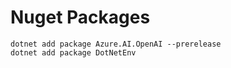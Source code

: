 # Nuget Packages

```shell
dotnet add package Azure.AI.OpenAI --prerelease
dotnet add package DotNetEnv
```
